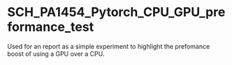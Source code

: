 # SCH_PA1454_Pytorch_CPU_GPU_preformance_test
Used for an report as a simple experiment to highlight the prefomance boost of using a GPU over a CPU.

